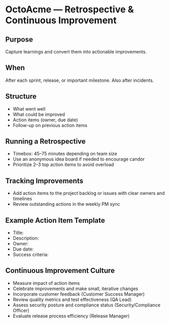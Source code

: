 # OctoAcme — Retrospective & Continuous Improvement

## Purpose
Capture learnings and convert them into actionable improvements.

## When
After each sprint, release, or important milestone. Also after incidents.

## Structure
- What went well
- What could be improved
- Action items (owner, due date)
- Follow-up on previous action items

## Running a Retrospective
- Timebox: 45–75 minutes depending on team size
- Use an anonymous idea board if needed to encourage candor
- Prioritize 2–3 top action items to avoid overload

## Tracking Improvements
- Add action items to the project backlog or issues with clear owners and timelines
- Review outstanding actions in the weekly PM sync

## Example Action Item Template
- Title:
- Description:
- Owner:
- Due date:
- Success criteria:

## Continuous Improvement Culture
- Measure impact of action items
- Celebrate improvements and make small, iterative changes
- Incorporate customer feedback (Customer Success Manager)
- Review quality metrics and test effectiveness (QA Lead)
- Assess security posture and compliance status (Security/Compliance Officer)
- Evaluate release process efficiency (Release Manager)
